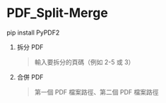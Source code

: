# PDF_Split-Merge

pip install PyPDF2

1. 拆分 PDF
   >輸入要拆分的頁碼（例如 2-5 或 3）
2. 合併 PDF
   >第一個 PDF 檔案路徑、第二個 PDF 檔案路徑
